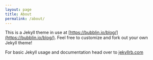 ```yaml
---
layout: page
title: About
permalink: /about/
---
```


This is a Jekyll theme in use at [https://bubblin.io/blog/](https://bubblin.io/blog/). Feel free to customize and fork out your own Jekyll theme!

For basic Jekyll usage and documentation head over to [jekyllrb.com](http://jekyllrb.com/)

